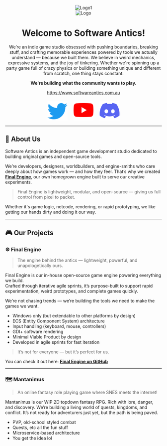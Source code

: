 <div align="center">  
  
  ![Logo1](https://github.com/user-attachments/assets/685303c1-4357-4b0e-ac5f-2df69abed36c#gh-light-mode-only)  
  ![Logo](https://github.com/user-attachments/assets/d19450e2-b91f-48ca-b8ca-3fe0f8a30c29#gh-dark-mode-only)

</div>

<div align="center">

# Welcome to Software Antics!


We’re an indie game studio obsessed with pushing boundaries, breaking stuff, and crafting memorable experiences powered by tools we actually understand — because we built them. We believe in weird mechanics, expressive systems, and the joy of tinkering. Whether we're spinning up a party game full of crazy physics or building something unique and different from scratch, one thing stays constant:

**We're building what the community wants to play.**

https://www.softwareantics.com.au
<br><br>
 <a href="https://www.x.com/softwareantics"><img src="https://raw.githubusercontent.com/CLorant/readme-social-icons/refs/heads/main/large/colored/twitter.svg" alt="Twitter"></a>
  &nbsp;&nbsp;&nbsp;
  <a href="https://www.youtube.com/@softwareantics"><img src="https://raw.githubusercontent.com/CLorant/readme-social-icons/refs/heads/main/large/colored/youtube.svg" alt="YouTube"></a>
  &nbsp;&nbsp;&nbsp;
  <a href="https://discord.gg/UNdKXsdeQb"><img src="https://raw.githubusercontent.com/CLorant/readme-social-icons/refs/heads/main/large/colored/discord.svg" alt="Discord"></a>
</div>

---

## 🧠 About Us

Software Antics is an independent game development studio dedicated to building original games and open-source tools.

We’re developers, designers, worldbuilders, and engine-smiths who care deeply about how games work — and how they feel. That’s why we created [**Final Engine**](https://www.github.com/softwareantics/FinalEngine), our own homegrown engine built to serve our creative experiments.

> Final Engine is lightweight, modular, and open-source — giving us full control from pixel to packet.

Whether it's game logic, netcode, rendering, or rapid prototyping, we like getting our hands dirty and doing it our way.

---

## 🎮 Our Projects

### ⚙️ Final Engine

> The engine behind the antics — lightweight, powerful, and unapologetically ours.

Final Engine is our in-house open-source game engine powering everything we build.  
Crafted through iterative agile sprints, it’s purpose-built to support rapid experimentation, weird prototypes, and complete games quickly.

We’re not chasing trends — we’re building the tools we need to make the games we want.

- Windows only (but extendable to other platforms by design)
- ECS (Entity Component System) architecture
- Input handling (keyboard, mouse, controllers)
- GDI+ software rendering
- Minimal Viable Product by design
- Developed in agile sprints for fast iteration

> It’s not for everyone — but it’s perfect for us.

You can check it out here: [**Final Engine on GitHub**](https://www.github.com/softwareantics/FinalEngine)

---

### 🗺️ Mantanimus

> An online fantasy role playing game where SNES meets the internet!

Mantanimus is our WIP 2D topdown fantasy RPG.
Rich with lore, danger, and discovery. We’re building a living world of quests, kingdoms, and conflict.
It’s not ready for adventurers just yet, but the path is being paved.

- PVP, old-school styled combat
- Quests, etc all the fun stuff
- Microservice-based architecture
- You get the idea lol
